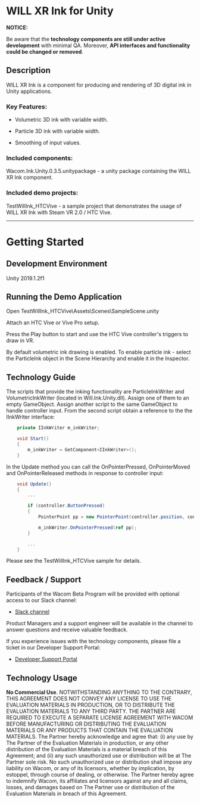 # WILL XR Ink for Unity


**NOTICE:**

Be aware that the **technology components are still under active development** with minimal QA. Moreover, **API interfaces and functionality could be changed or removed**.


## Description

WILL XR Ink is a component for producing and rendering of 3D digital ink in Unity applications.

### Key Features:

  - Volumetric 3D ink with variable width.

  - Particle 3D ink with variable width.

  - Smoothing of input values.


### Included components:

  Wacom.Ink.Unity.0.3.5.unitypackage - a unity package containing the WILL XR Ink component.

### Included demo projects:

  TestWillInk_HTCVive - a sample project that demonstrates the usage of WILL XR Ink with Steam VR 2.0 / HTC Vive.

---

# Getting Started

## Development Environment

Unity 2019.1.2f1

## Running the Demo Application

  Open TestWillInk_HTCVive\Assets\Scenes\SampleScene.unity

  Attach an HTC Vive or Vive Pro setup.

  Press the Play button to start and use the HTC Vive controller's triggers to draw in VR.

  By default volumetric ink drawing is enabled. To enable particle ink - select the ParticleInk object in the Scene Hierarchy and enable it in the Inspector.

## Technology Guide

  The scripts that provide the inking functionality are ParticleInkWriter and VolumetricInkWriter (located in Will.Ink.Unity.dll). Assign one of them to an empty GameObject.
  Assign another script to the same GameObject to handle controller input. From the second script obtain a reference to the the IInkWriter interface:

```csharp
    private IInkWriter m_inkWriter;

	void Start()
	{
		m_inkWriter = GetComponent<IInkWriter>();
	}
```
  
  In the Update method you can call the OnPointerPressed, OnPointerMoved and OnPointerReleased methods in response to controller input:


```csharp
 	void Update()
	{
        ...

        if (controller.ButtonPressed)
        {
            PointerPoint pp = new PointerPoint(controller.position, controller.pressure, timestamp);

            m_inkWriter.OnPointerPressed(ref pp);
        }

        ...
    }
```

  Please see the TestWillInk_HTCVive sample for details.


## Feedback / Support
Participants of the Wacom Beta Program will be provided with optional access to our Slack channel:

- [Slack channel](https://wacom-will.slack.com)

Product Managers and a support engineer will be available in the channel to answer questions and receive valuable feedback.

If you experience issues with the technology components, please file a ticket in our Developer Support Portal:

- [Developer Support Portal](https://developer.wacom.com/developer-dashboard/support)

## Technology Usage
**No Commercial Use**. NOTWITHSTANDING ANYTHING TO THE CONTRARY, THIS AGREEMENT DOES NOT CONVEY ANY LICENSE TO USE THE EVALUATION MATERIALS IN PRODUCTION, OR TO DISTRIBUTE THE EVALUATION MATERIALS TO ANY THIRD PARTY. THE PARTNER ARE REQUIRED TO EXECUTE A SEPARATE LICENSE AGREEMENT WITH WACOM BEFORE MANUFACTURING OR DISTRIBUTING THE EVALUATION MATERIALS OR ANY PRODUCTS THAT CONTAIN THE EVALUATION MATERIALS. The Partner hereby acknowledge and agree that: (i) any use by The Partner of the Evaluation Materials in production, or any other distribution of the Evaluation Materials is a material breach of this Agreement; and (ii) any such unauthorized use or distribution will be at The Partner sole risk. No such unauthorized use or distribution shall impose any liability on Wacom, or any of its licensors, whether by implication, by estoppel, through course of dealing, or otherwise. The Partner hereby agree to indemnify Wacom, its affiliates and licensors against any and all claims, losses, and damages based on The Partner use or distribution of the Evaluation Materials in breach of this Agreement.
